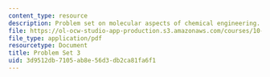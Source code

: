```yaml
---
content_type: resource
description: Problem set on molecular aspects of chemical engineering.
file: https://ol-ocw-studio-app-production.s3.amazonaws.com/courses/10-520-molecular-aspects-of-chemical-engineering-fall-2004/3d9512db7105ab8e56d3db2ca81fa6f1_10_520_ps3.pdf
file_type: application/pdf
resourcetype: Document
title: Problem Set 3
uid: 3d9512db-7105-ab8e-56d3-db2ca81fa6f1
---
```

